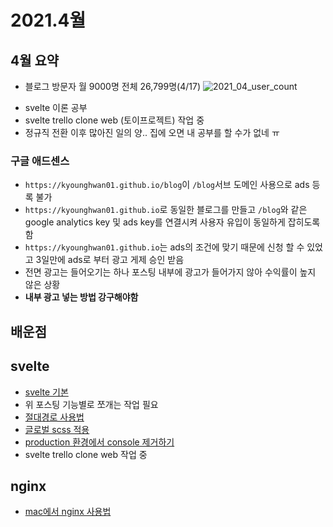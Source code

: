 # 2021.4월

## 4월 요약

- 블로그 방문자 월 9000명 전체 26,799명(4/17)
  ![2021_04_user_count](~@source/.vuepress/public/image/2021_04_user_count.png)

* svelte 이론 공부
* svelte trello clone web (토이프로젝트) 작업 중
* 정규직 전환 이후 많아진 일의 양.. 집에 오면 내 공부를 할 수가 없네 ㅠ

### 구글 애드센스

- `https://kyounghwan01.github.io/blog`이 `/blog`서브 도메인 사용으로 ads 등록 불가
- `https://kyounghwan01.github.io`로 동일한 블로그를 만들고 `/blog`와 같은 google analytics key 및 ads key를 연결시켜 사용자 유입이 동일하게 잡히도록 함
- `https://kyounghwan01.github.io`는 ads의 조건에 맞기 때문에 신청 할 수 있었고 3일만에 ads로 부터 광고 게제 승인 받음
- 전면 광고는 들어오기는 하나 포스팅 내부에 광고가 들어가지 않아 수익률이 높지 않은 상황
- **내부 광고 넣는 방법 강구해야함**

## 배운점

## svelte

- [svelte 기본](https://kyounghwan01.github.io/blog/Svelte/svelte-basic/)
- 위 포스팅 기능별로 쪼개는 작업 필요
- [절대경로 사용법](https://kyounghwan01.github.io/blog/Svelte/alias/)
- [글로벌 scss 적용](https://kyounghwan01.github.io/blog/Svelte/global-scss/)
- [production 환경에서 console 제거하기](https://kyounghwan01.github.io/blog/Svelte/production-remove-console/)
- svelte trello clone web 작업 중

## nginx

- [mac에서 nginx 사용법](https://kyounghwan01.github.io/blog/etc/nginx/)
